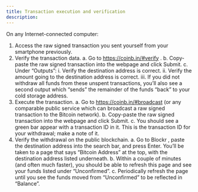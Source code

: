 ```yaml
---
title: Transaction execution and verification
description:
---
```


On any Internet-connected computer:

1. Access the raw signed transaction you sent yourself from your smartphone previously.
2. Verify the transaction data.
  a. Go to https://coinb.in/#verify .
  b. Copy-paste the raw signed transaction into the webpage and click Submit.
  c. Under “Outputs”:
    i. Verify the destination address is correct.
    ii. Verify the amount going to the destination address is correct.
    iii. If you did not withdraw all funds from these unspent transactions, you’ll also see a second output which “sends” the remainder of the funds “back” to your cold storage address.
3. Execute the transaction.
  a. Go to https://coinb.in/#broadcast (or any comparable public service which can broadcast a raw signed transaction to the Bitcoin network).
  b. Copy-paste the raw signed transaction into the webpage and click Submit.
  c. You should see a green bar appear with a transaction ID in it. This is the transaction ID for your withdrawal; make a note of it.
4. Verify the withdrawal on the public blockchain.
  a. Go to Blockr , paste the destination address into the search bar, and press Enter. You’ll be taken to a page that says “Bitcoin Address” at the top, with the destination address listed underneath.
  b. Within a couple of minutes (and often much faster), you should be able to refresh this page and see your funds listed under “Unconfirmed”.
  c. Periodically refresh the page until you see the funds moved from “Unconfirmed” to be reflected in “Balance”.
